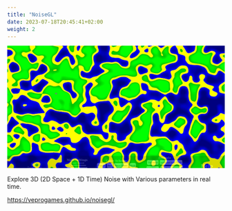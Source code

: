 ```yaml
---
title: "NoiseGL"
date: 2023-07-18T20:45:41+02:00
weight: 2
---
```


![Screenshot, Showing a landscape-like pattern](screenshot.webp)

Explore 3D (2D Space + 1D Time) Noise with Various parameters in real time.

https://veprogames.github.io/noisegl/